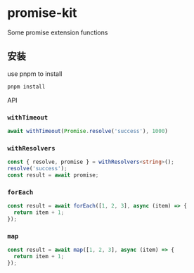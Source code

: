 # promise-kit

Some promise extension functions

## 安装

use pnpm to install

```sh
pnpm install
```

API

### `withTimeout`

```typescript
await withTimeout(Promise.resolve('success'), 1000)
```

### `withResolvers`

```typescript
const { resolve, promise } = withResolvers<string>();
resolve('success');
const result = await promise;
```

### `forEach`

```typescript
const result = await forEach([1, 2, 3], async (item) => {
  return item + 1;
});
```

### `map`

```typescript
const result = await map([1, 2, 3], async (item) => {
  return item + 1;
});
```
